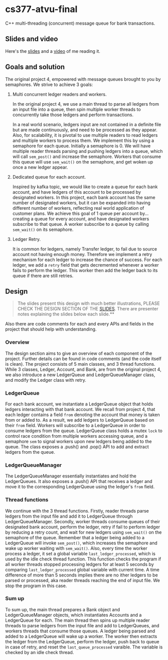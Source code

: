 # cs377-atvu-final
C++ multi-threading (concurrent) message queue for bank transactions.

## Slides and video
Here's the [slides](https://docs.google.com/presentation/d/1YfZQOTx1mCIu35VXGmmKUYVZ3bcSaAhIkxsK7tuhOXc/edit?usp=sharing) and a [video](https://www.youtube.com/watch?v=kb8xpJg4BvI) of me reading it.

## Goals and solution
The original project 4, empowered with message queues brought to you by semaphores. We strive to achieve 3 goals: 
1. Multi concurrent ledger readers and workers. 
    
    In the original project 4, we use a main thread to parse all ledgers from an input file into a queue, then spin multiple worker threads to concurrently take those ledgers and perform transactions. 
    
    In a real world scenario, ledgers input are not contained in a definite file but are made continuously, and need to be processed as they appear. Also, for scalability, it is pivotal to use multiple readers to read ledgers and multiple workers to process them. We implement this by using a semaphore for each queue. Initially a semaphore is 0. We will have multiple reader threads parsing and pushing ledgers into a queue, which will call `sem_post()` and  increase the semaphore. Workers that consume this queue will use `sem_wait()` on the semaphore, and get woken up once a new ledger appear.

2. Dedicated queue for each account.
    
    Inspired by kafka topic, we would like to create a queue for each bank account,  and have ledgers of this account to be processed by designated workers. In this project, each bank account has the same number of designated workers, but it can be expanded into having different number of workers, reflecting real world application of customer plans. We achieve this goal of 1 queue per account by... creating a queue for every account, and have designated workers subscribe to that queue. A worker subscribe to a queue by calling `sem_wait()` on its semaphore.

3. Ledger Retry.

    It is common for ledgers, namely Transfer ledger, to fail due to source account not having enough money. Therefore we implement a retry mechanism for each ledger to increase the chance of success. For each ledger, we add a `retry` field that gets decremented whenever a worker fails to perform the ledger. This worker then add the ledger back to its queue if there are still retries.


## Design

> The slides present this design with much better illustrations, PLEASE CHECK THE DESIGN SECTION OF THE [SLIDES](https://docs.google.com/presentation/d/1YfZQOTx1mCIu35VXGmmKUYVZ3bcSaAhIkxsK7tuhOXc/edit?usp=sharing). There are presenter notes explaining the slides below each slide.**

Also there are code comments for each and every APIs and fields in the project that should help with understanding.
### Overview
The design section aims to give an overview of each component of the project. Further details can be found in code comments (and the code itself is clean). The project consists of 5 main classes, and 3 thread functions. While 3 classes, Ledger, Account, and Bank, are from the original project 4, we also introduce a new LedgerQueue and LedgerQueueManager class, and modify the Ledger class with retry.

### LedgerQueue
For each bank account, we instantiate a LedgerQueue object that holds ledgers interacting with that bank account. We recall from project 4, that each ledger contains a field `from` denoting the account that money is taken from or added to. As a result, we add ledgers to LedgerQueue based on their `from` field. Workers will subscribe to a LedgerQueue in order to consume ledgers from the queue. LedgerQueue class holds a mutex `lock` to control race condition from multiple workers accessing queue, and a semaphore `sem` to signal workers upon new ledgers being added to the queue. The class exposes a .push() and .pop() API to add and extract ledgers from the queue.

### LedgerQueueManager
The LedgerQueueManager essentially instantiates and hold the LedgerQueues. It also exposes a .push() API that receives a ledger and move it to the corresponding LedgerQueue using the ledger's `from` field.

### Thread functions
We continue with the 3 thread functions. Firstly, reader threads parse ledgers from the input file and add it to LedgerQueue through LedgerQueueManager. Secondly, worker threads consume queues of their designated bank account, perform the ledger, retry if fail to perform ledger by reducing a retry count, and wait for new ledgers using `sem_wait()` on the semaphore of the queue. Remember that a ledger being added to a LedgerQueue will invoke `sem_post()`, which increases the semaphore and wake up worker waiting with `sem_wait()`. Also, every time the worker process a ledger, it set a global variable `last_ledger_processed`, which is used by the idle check thread function. This function checks the program if all worker threads stopped processing ledgers for at least 5 seconds by comparing `last_ledger_processed` global variable with current time. A time difference of more than 5 seconds implies there are no ither ledgers to be parsed or processed, aka reader threads reaching the end of input file. We stop the program in this case.

### Sum up
To sum up, the main thread prepares a Bank object and LedgerQueueManager objects, which instantiates Accounts and a LedgerQueue for each. The main thread then spins up multiple reader threads to parse ledgers from the input file and add to LedgerQueues, and workers threads that consume those queues. A ledger being parsed and added to a LedgerQueue will wake up a worker. The worker then extracts the ledger from the LedgerQueue, perform the ledger, push back to queue in case of retry, and reset the `last_queue_processed` varaible. The variable is checked by an idle check thread.
